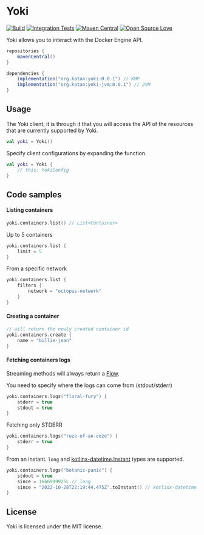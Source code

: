 # Yoki

[![Build](https://github.com/KatanPanel/yoki/actions/workflows/build.yml/badge.svg)](https://github.com/KatanPanel/yoki/actions/workflows/build.yml)
[![Integration Tests](https://github.com/KatanPanel/yoki/actions/workflows/integration-tests.yml/badge.svg)](https://github.com/KatanPanel/yoki/actions/workflows/integration-tests.yml)
[![Maven Central](https://img.shields.io/maven-central/v/org.katan/yoki)](https://mvnrepository.com/artifact/org.katan)
[![Open Source Love](https://badges.frapsoft.com/os/v2/open-source.png?v=103)](https://github.com/ellerbrock/open-source-badges/)
</center>

Yoki allows you to interact with the Docker Engine API.

```groovy
repositories {
    mavenCentral()
}

dependencies {
    implementation("org.katan:yoki:0.0.1") // KMP
    implementation("org.katan:yoki-jvm:0.0.1") // JVM
}
```

## Usage
The Yoki client, it is through it that you will access the API of the resources that are currently supported by Yoki.

```kotlin
val yoki = Yoki()
```

Specify client configurations by expanding the function.
```kotlin
val yoki = Yoki {
    // this: YokiConfig
}
```

## Code samples
#### Listing containers

```kotlin
yoki.containers.list() // List<Container>
```

Up to 5 containers
```kotlin
yoki.containers.list {
    limit = 5
}
```

From a specific network
```kotlin
yoki.containers.list {
    filters {
        network = "octopus-network"
    }
}
```

#### Creating a container
```kotlin
// will return the newly created container id
yoki.containers.create {
    name = "billie-jean"
}
```

#### Fetching containers logs
Streaming methods will always return a [Flow](https://kotlinlang.org/docs/flow.html).

You need to specify where the logs can come from (stdout/stderr)
```kotlin
yoki.containers.logs("floral-fury") {
    stderr = true
    stdout = true
}
```

Fetching only STDERR
```kotlin
yoki.containers.logs("ruze-of-an-ooze") {
    stderr = true
}
```

From an instant. `long` and [kotlinx-datetime.Instant](https://github.com/Kotlin/kotlinx-datetime) types are supported. 
```kotlin
yoki.containers.logs("botanic-panic") {
    stdout = true
    since = 1666999925L // long
    since = "2022-10-28T22:19:44.475Z".toInstant() // kotlinx-datetime.Instant
}
```

## License
Yoki is licensed under the MIT license.
